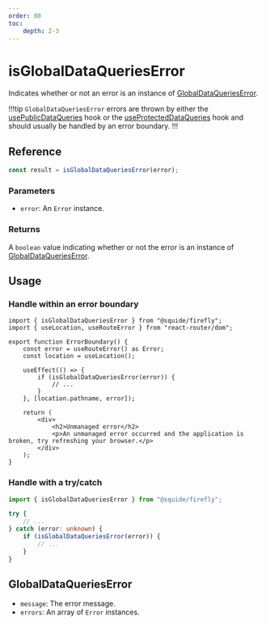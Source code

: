 ```yaml
---
order: 80
toc:
    depth: 2-3
---
```


# isGlobalDataQueriesError

Indicates whether or not an error is an instance of [GlobalDataQueriesError](#globaldataquerieserror).

!!!tip
`GlobalDataQueriesError` errors are thrown by either the [usePublicDataQueries](./usePublicDataQueries.md) hook or the [useProtectedDataQueries](./useProtectedDataQueries.md) hook and should usually be handled by an error boundary.
!!!

## Reference

```ts
const result = isGlobalDataQueriesError(error);
```

### Parameters

- `error`: An `Error` instance.

### Returns

A `boolean` value indicating whether or not the error is an instance of [GlobalDataQueriesError](#globaldataquerieserror).

## Usage

### Handle within an error boundary

```tsx !#9
import { isGlobalDataQueriesError } from "@squide/firefly";
import { useLocation, useRouteError } from "react-router/dom";

export function ErrorBoundary() {
    const error = useRouteError() as Error;
    const location = useLocation();

    useEffect(() => {
        if (isGlobalDataQueriesError(error)) {
            // ...
        }
    }, [location.pathname, error]);

    return (
        <div>
            <h2>Unmanaged error</h2>
            <p>An unmanaged error occurred and the application is broken, try refreshing your browser.</p>
        </div>
    );
}
```

### Handle with a try/catch

```ts !#6
import { isGlobalDataQueriesError } from "@squide/firefly";

try {
    // ...
} catch (error: unknown) {
    if (isGlobalDataQueriesError(error)) {
        // ...
    }
}
```

## GlobalDataQueriesError

- `message`: The error message.
- `errors`: An array of `Error` instances.
